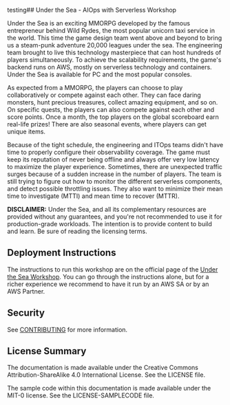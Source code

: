 testing## Under the Sea - AIOps with Serverless Workshop

Under the Sea is an exciting MMORPG developed by the famous entrepreneur behind Wild Rydes, the most popular unicorn taxi service in the world. This time the game design team went above and beyond to bring us a steam-punk adventure 20,000 leagues under the sea. The engineering team brought to live this technology masterpiece that can host hundreds of players simultaneously. To achieve the scalability requirements, the game's backend runs on AWS, mostly on serverless technology and containers. Under the Sea is available for PC and the most popular consoles.

As expected from a MMORPG, the players can choose to play collaboratively or compete against each other. They can face daring monsters, hunt precious treasures, collect amazing equipment, and so on. On specific quests, the players can also compete against each other and score points. Once a month, the top players on the global scoreboard earn real-life prizes! There are also seasonal events, where players can get unique items.

Because of the tight schedule, the engineering and ITOps teams didn't have time to properly configure their observability coverage. The game must keep its reputation of never being offline and always offer very low latency to maximize the player experience. Sometimes, there are unexpected traffic surges because of a sudden increase in the number of players. The team is still trying to figure out how to monitor the different serverless components, and detect possible throttling issues. They also want to minimize their mean time to investigate (MTTI) and mean time to recover (MTTR).

**DISCLAIMER:** Under the Sea, and all its complementary resources are provided without any guarantees, and you're not recommended to use it for production-grade workloads. The intention is to provide content to build and learn. Be sure of reading the licensing terms.

## Deployment Instructions

The instructions to run this workshop are on the official page of the [Under the Sea Workshop](https://studio.us-east-1.prod.workshops.aws/preview/76a8f14d-f505-44fd-b175-0cba31cfb13d/builds/fdf09967-ce5c-47fa-a419-8357ccb88e55/en-US/04-serverless). You can go through the instructions alone, but for a richer experience we recommend to have it run by an AWS SA or by an AWS Partner.

## Security

See [CONTRIBUTING](CONTRIBUTING.md#security-issue-notifications) for more information.

## License Summary

The documentation is made available under the Creative Commons Attribution-ShareAlike 4.0 International License. See the LICENSE file.

The sample code within this documentation is made available under the MIT-0 license. See the LICENSE-SAMPLECODE file.
